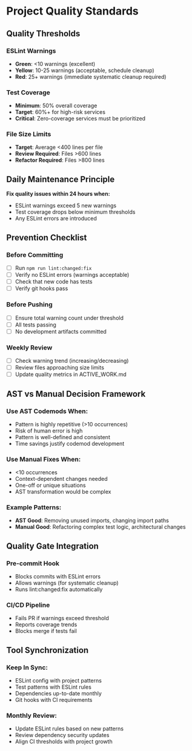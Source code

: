 # Project Quality Standards

## Quality Thresholds

### ESLint Warnings
- **Green**: <10 warnings (excellent)
- **Yellow**: 10-25 warnings (acceptable, schedule cleanup)  
- **Red**: 25+ warnings (immediate systematic cleanup required)

### Test Coverage
- **Minimum**: 50% overall coverage
- **Target**: 60%+ for high-risk services
- **Critical**: Zero-coverage services must be prioritized

### File Size Limits
- **Target**: Average <400 lines per file
- **Review Required**: Files >600 lines
- **Refactor Required**: Files >800 lines

## Daily Maintenance Principle

**Fix quality issues within 24 hours when:**
- ESLint warnings exceed 5 new warnings
- Test coverage drops below minimum thresholds
- Any ESLint errors are introduced

## Prevention Checklist

### Before Committing
- [ ] Run `npm run lint:changed:fix`
- [ ] Verify no ESLint errors (warnings acceptable)
- [ ] Check that new code has tests
- [ ] Verify git hooks pass

### Before Pushing
- [ ] Ensure total warning count under threshold
- [ ] All tests passing
- [ ] No development artifacts committed

### Weekly Review
- [ ] Check warning trend (increasing/decreasing)
- [ ] Review files approaching size limits
- [ ] Update quality metrics in ACTIVE_WORK.md

## AST vs Manual Decision Framework

### Use AST Codemods When:
- Pattern is highly repetitive (>10 occurrences)
- Risk of human error is high
- Pattern is well-defined and consistent
- Time savings justify codemod development

### Use Manual Fixes When:
- <10 occurrences
- Context-dependent changes needed
- One-off or unique situations
- AST transformation would be complex

### Example Patterns:
- **AST Good**: Removing unused imports, changing import paths
- **Manual Good**: Refactoring complex test logic, architectural changes

## Quality Gate Integration

### Pre-commit Hook
- Blocks commits with ESLint errors
- Allows warnings (for systematic cleanup)
- Runs lint:changed:fix automatically

### CI/CD Pipeline
- Fails PR if warnings exceed threshold
- Reports coverage trends
- Blocks merge if tests fail

## Tool Synchronization

### Keep In Sync:
- ESLint config with project patterns
- Test patterns with ESLint rules
- Dependencies up-to-date monthly
- Git hooks with CI requirements

### Monthly Review:
- Update ESLint rules based on new patterns
- Review dependency security updates
- Align CI thresholds with project growth
